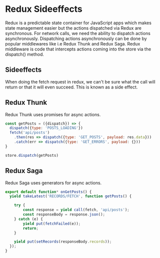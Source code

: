 # Redux Sideeffects

Redux is a predictable state container for JavaScript apps which makes state management easier but the actions 
dispatched via Redux are synchronous. For network calls, we need the ability to dispatch actions asynchronously.
Dispatching actions asynchronously can be done by popular middlewares like i.e Redux Thunk and Redux Saga. 
Redux middleware is code that intercepts actions coming into the store via the dispatch() method.

## Sideeffects

When doing the fetch request in redux, we can't be sure what the call will return or that it will even succeed.
This is known as a side effect.

## Redux Thunk

Redux Thunk uses promises for async actions.

```javascript
const getPosts = ({dispatch}) => {
  dispatch({type: 'POSTS_LOADING'})  
  fetch('api/posts')
    .then(res => dispatch({type: 'GET_POSTS', payload: res.data}))
    .catch(err => dispatch({type: 'GET_ERRORS', payload: {}))
}

store.dispatch(getPosts)
```

## Redux Saga

Redux Saga uses generators for async actions.

```javascript
export default function* onGetPosts() {
  yield takeLatest('RECORDS/FETCH', function getPosts() {

    try {
        const response = yield call(fetch, 'api/posts');
        const responseBody = response.json();
    } catch (e) {
        yield put(fetchFailed(e));
        return;
    }

    yield put(setRecords(responseBody.records));
  });
}
```
